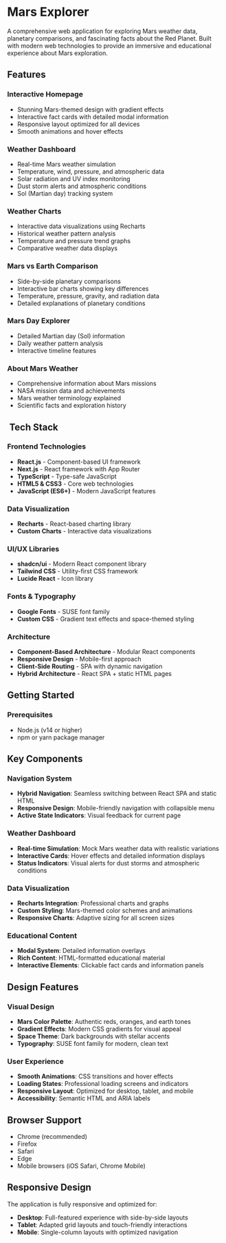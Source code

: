# Mars Explorer 

A comprehensive web application for exploring Mars weather data, planetary comparisons, and fascinating facts about the Red Planet. Built with modern web technologies to provide an immersive and educational experience about Mars exploration.

## Features

### Interactive Homepage

- Stunning Mars-themed design with gradient effects
- Interactive fact cards with detailed modal information
- Responsive layout optimized for all devices
- Smooth animations and hover effects


### Weather Dashboard

- Real-time Mars weather simulation
- Temperature, wind, pressure, and atmospheric data
- Solar radiation and UV index monitoring
- Dust storm alerts and atmospheric conditions
- Sol (Martian day) tracking system


### Weather Charts

- Interactive data visualizations using Recharts
- Historical weather pattern analysis
- Temperature and pressure trend graphs
- Comparative weather data displays


### Mars vs Earth Comparison

- Side-by-side planetary comparisons
- Interactive bar charts showing key differences
- Temperature, pressure, gravity, and radiation data
- Detailed explanations of planetary conditions


### Mars Day Explorer

- Detailed Martian day (Sol) information
- Daily weather pattern analysis
- Interactive timeline features


### About Mars Weather

- Comprehensive information about Mars missions
- NASA mission data and achievements
- Mars weather terminology explained
- Scientific facts and exploration history


## ️ Tech Stack

### Frontend Technologies

- **React.js** - Component-based UI framework
- **Next.js** - React framework with App Router
- **TypeScript** - Type-safe JavaScript
- **HTML5 & CSS3** - Core web technologies
- **JavaScript (ES6+)** - Modern JavaScript features


### Data Visualization

- **Recharts** - React-based charting library
- **Custom Charts** - Interactive data visualizations


### UI/UX Libraries

- **shadcn/ui** - Modern React component library
- **Tailwind CSS** - Utility-first CSS framework
- **Lucide React** - Icon library


### Fonts & Typography

- **Google Fonts** - SUSE font family
- **Custom CSS** - Gradient text effects and space-themed styling


### Architecture

- **Component-Based Architecture** - Modular React components
- **Responsive Design** - Mobile-first approach
- **Client-Side Routing** - SPA with dynamic navigation
- **Hybrid Architecture** - React SPA + static HTML pages


## Getting Started

### Prerequisites

- Node.js (v14 or higher)
- npm or yarn package manager

## Key Components

### Navigation System

- **Hybrid Navigation**: Seamless switching between React SPA and static HTML
- **Responsive Design**: Mobile-friendly navigation with collapsible menu
- **Active State Indicators**: Visual feedback for current page


### Weather Dashboard

- **Real-time Simulation**: Mock Mars weather data with realistic variations
- **Interactive Cards**: Hover effects and detailed information displays
- **Status Indicators**: Visual alerts for dust storms and atmospheric conditions


### Data Visualization

- **Recharts Integration**: Professional charts and graphs
- **Custom Styling**: Mars-themed color schemes and animations
- **Responsive Charts**: Adaptive sizing for all screen sizes


### Educational Content

- **Modal System**: Detailed information overlays
- **Rich Content**: HTML-formatted educational material
- **Interactive Elements**: Clickable fact cards and information panels


## Design Features

### Visual Design

- **Mars Color Palette**: Authentic reds, oranges, and earth tones
- **Gradient Effects**: Modern CSS gradients for visual appeal
- **Space Theme**: Dark backgrounds with stellar accents
- **Typography**: SUSE font family for modern, clean text


### User Experience

- **Smooth Animations**: CSS transitions and hover effects
- **Loading States**: Professional loading screens and indicators
- **Responsive Layout**: Optimized for desktop, tablet, and mobile
- **Accessibility**: Semantic HTML and ARIA labels


## Browser Support

- Chrome (recommended)
- Firefox
- Safari
- Edge
- Mobile browsers (iOS Safari, Chrome Mobile)


## Responsive Design

The application is fully responsive and optimized for:

- **Desktop**: Full-featured experience with side-by-side layouts
- **Tablet**: Adapted grid layouts and touch-friendly interactions
- **Mobile**: Single-column layouts with optimized navigation
